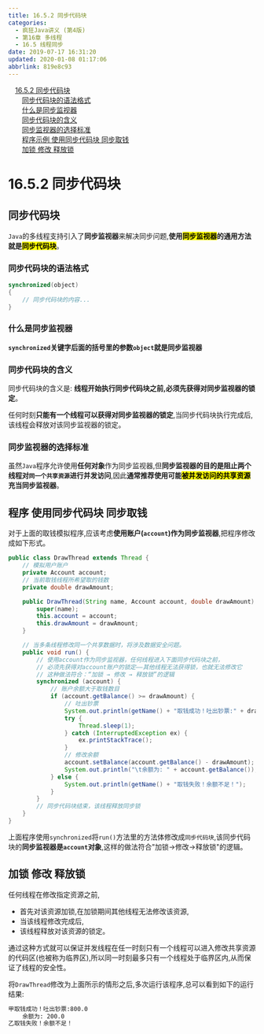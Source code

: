 ```yaml
---
title: 16.5.2 同步代码块
categories: 
  - 疯狂Java讲义 (第4版)
  - 第16章 多线程
  - 16.5 线程同步
date: 2019-07-17 16:31:20
updated: 2020-01-08 01:17:06
abbrlink: 819e8c93
---
```

<div id='my_toc'><a href="/JavaReadingNotes/819e8c93/#16-5-2-同步代码块" class="header_1">16.5.2 同步代码块</a>&nbsp;<br><a href="/JavaReadingNotes/819e8c93/#同步代码块的语法格式" class="header_2">同步代码块的语法格式</a>&nbsp;<br><a href="/JavaReadingNotes/819e8c93/#什么是同步监视器" class="header_2">什么是同步监视器</a>&nbsp;<br><a href="/JavaReadingNotes/819e8c93/#同步代码块的含义" class="header_2">同步代码块的含义</a>&nbsp;<br><a href="/JavaReadingNotes/819e8c93/#同步监视器的选择标准" class="header_2">同步监视器的选择标准</a>&nbsp;<br><a href="/JavaReadingNotes/819e8c93/#程序示例-使用同步代码块-同步取钱" class="header_2">程序示例 使用同步代码块 同步取钱</a>&nbsp;<br><a href="/JavaReadingNotes/819e8c93/#加锁-修改-释放锁" class="header_2">加锁 修改 释放锁</a>&nbsp;<br></div>
<style>.header_1{margin-left: 1em;}.header_2{margin-left: 2em;}.header_3{margin-left: 3em;}.header_4{margin-left: 4em;}.header_5{margin-left: 5em;}.header_6{margin-left: 6em;}</style>
<!--more-->
<script>if (navigator.platform.search('arm')==-1){document.getElementById('my_toc').style.display = 'none';}var e,p = document.getElementsByTagName('p');while (p.length>0) {e = p[0];e.parentElement.removeChild(e);}</script>

<!--end-->
<!--SSTStart-->
# 16.5.2 同步代码块
## 同步代码块
`Java`的多线程支持引入了**同步监视器**来解决同步问题,**使用<mark>同步监视器</mark>的通用方法就是<mark>同步代码块</mark>**。
### 同步代码块的语法格式
```java
synchronized(object)
{
    // 同步代码块的内容...
}
```
### 什么是同步监视器
**`synchronized`关键字后面的括号里的参数`object`就是同步监视器**
### 同步代码块的含义
同步代码块的含义是:
**线程开始执行同步代码块之前,必须先获得对同步监视器的锁定**。

任何时刻**只能有一个线程可以获得对同步监视器的锁定**,当同步代码块执行完成后,该线程会释放对该同步监视器的锁定。
### 同步监视器的选择标准
虽然`Java`程序允许使用**任何对象**作为同步监视器,但**同步监视器的目的是阻止两个线程对`同一个共享资源`进行并发访问**,因此**通常推荐使用可能<mark>被并发访问的共享资源</mark>充当同步监视器**。

<!--SSTStop-->
## 程序 使用同步代码块 同步取钱
对于上面的取钱模拟程序,应该考虑**使用账户(`account`)作为同步监视器**,把程序修改成如下形式。
```java
public class DrawThread extends Thread {
    // 模拟用户账户
    private Account account;
    // 当前取钱线程所希望取的钱数
    private double drawAmount;

    public DrawThread(String name, Account account, double drawAmount) {
        super(name);
        this.account = account;
        this.drawAmount = drawAmount;
    }

    // 当多条线程修改同一个共享数据时，将涉及数据安全问题。
    public void run() {
        // 使用account作为同步监视器，任何线程进入下面同步代码块之前，
        // 必须先获得对account账户的锁定——其他线程无法获得锁，也就无法修改它
        // 这种做法符合：“加锁 → 修改 → 释放锁”的逻辑
        synchronized (account) {
            // 账户余额大于取钱数目
            if (account.getBalance() >= drawAmount) {
                // 吐出钞票
                System.out.println(getName() + "取钱成功！吐出钞票:" + drawAmount);
                try {
                    Thread.sleep(1);
                } catch (InterruptedException ex) {
                    ex.printStackTrace();
                }
                // 修改余额
                account.setBalance(account.getBalance() - drawAmount);
                System.out.println("\t余额为: " + account.getBalance());
            } else {
                System.out.println(getName() + "取钱失败！余额不足！");
            }
        }
        // 同步代码块结束，该线程释放同步锁
    }
}
```
上面程序使用`synchronized`将`run()`方法里的方法体修改成`同步代码块`,该同步代码块的**同步监视器是`account`对象**,这样的做法符合"加锁→修改→释放锁"的逻辑。
## 加锁 修改 释放锁
任何线程在修改指定资源之前,
- 首先对该资源加锁,在加锁期间其他线程无法修改该资源,
- 当该线程修改完成后,
- 该线程释放对该资源的锁定。

通过这种方式就可以保证并发线程在任一时刻只有一个线程可以进入修改共享资源的代码区(也被称为临界区),所以同一时刻最多只有一个线程处于临界区内,从而保证了线程的安全性。

将`DrawThread`修改为上面所示的情形之后,多次运行该程序,总可以看到如下的运行结果:
```cmd
甲取钱成功！吐出钞票:800.0
    余额为: 200.0
乙取钱失败！余额不足！
```